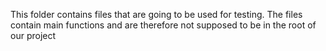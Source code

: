 This folder contains files that are going to be used for testing. The files contain main functions and are therefore not supposed to be in the root of our project
